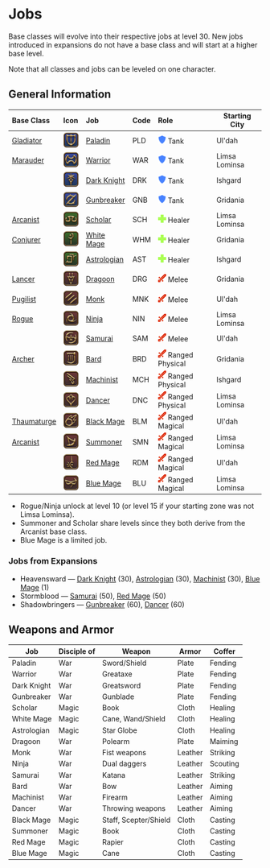 # Jobs

Base classes will evolve into their respective jobs at level 30. New jobs introduced in expansions do not have a base class and will start at a higher base level.

Note that all classes and jobs can be leveled on one character.

## General Information

| Base Class                                                                              | Icon                                   | Job                                                                 | Code | Role                                            | Starting City |
|:----------------------------------------------------------------------------------------|:---------------------------------------|:--------------------------------------------------------------------|:-----|:------------------------------------------------|---------------|
| [Gladiator](https://na.finalfantasyxiv.com/lodestone/playguide/db/quest/18894b76889/)   | ![](/assets/icons/job-paladin.png)     | [Paladin](https://na.finalfantasyxiv.com/jobguide/paladin/)         | PLD  | ![](/assets/icons/role-tank.png) Tank           | Ul'dah        |
| [Marauder](https://na.finalfantasyxiv.com/lodestone/playguide/db/quest/66d611f22e0/)    | ![](/assets/icons/job-warrior.png)     | [Warrior](https://na.finalfantasyxiv.com/jobguide/warrior/)         | WAR  | ![](/assets/icons/role-tank.png) Tank           | Limsa Lominsa |
|                                                                                         | ![](/assets/icons/job-darkknight.png)  | [Dark Knight](https://na.finalfantasyxiv.com/jobguide/darkknight/)  | DRK  | ![](/assets/icons/role-tank.png) Tank           | Ishgard       |
|                                                                                         | ![](/assets/icons/job-gunbreaker.png)  | [Gunbreaker](https://na.finalfantasyxiv.com/jobguide/gunbreaker/)   | GNB  | ![](/assets/icons/role-tank.png) Tank           | Gridania      |
| [Arcanist](https://na.finalfantasyxiv.com/lodestone/playguide/db/quest/4100af4d4b8/)    | ![](/assets/icons/job-scholar.png)     | [Scholar](https://na.finalfantasyxiv.com/jobguide/scholar/)         | SCH  | ![](/assets/icons/role-healer.png) Healer       | Limsa Lominsa |
| [Conjurer](https://na.finalfantasyxiv.com/lodestone/playguide/db/quest/b4758d83d19/)    | ![](/assets/icons/job-whitemage.png)   | [White Mage](https://na.finalfantasyxiv.com/jobguide/whitemage/)    | WHM  | ![](/assets/icons/role-healer.png) Healer       | Gridania      |
|                                                                                         | ![](/assets/icons/job-astrologian.png) | [Astrologian](https://na.finalfantasyxiv.com/jobguide/astrologian/) | AST  | ![](/assets/icons/role-healer.png) Healer       | Ishgard       |
| [Lancer](https://na.finalfantasyxiv.com/lodestone/playguide/db/quest/f5a62b54de4/)      | ![](/assets/icons/job-dragoon.png)     | [Dragoon](https://na.finalfantasyxiv.com/jobguide/dragoon/)         | DRG  | ![](/assets/icons/role-dps.png) Melee           | Gridania      |
| [Pugilist](https://na.finalfantasyxiv.com/lodestone/playguide/db/quest/3f9ca1c728d/)    | ![](/assets/icons/job-monk.png)        | [Monk](https://na.finalfantasyxiv.com/jobguide/monk/)               | MNK  | ![](/assets/icons/role-dps.png) Melee           | Ul'dah        |
| [Rogue](https://na.finalfantasyxiv.com/lodestone/playguide/db/quest/206f120e683/)       | ![](/assets/icons/job-ninja.png)       | [Ninja](https://na.finalfantasyxiv.com/jobguide/ninja/)             | NIN  | ![](/assets/icons/role-dps.png) Melee           | Limsa Lominsa |
|                                                                                         | ![](/assets/icons/job-samurai.png)     | [Samurai](https://na.finalfantasyxiv.com/jobguide/samurai/)         | SAM  | ![](/assets/icons/role-dps.png) Melee           | Ul'dah        |
| [Archer](https://na.finalfantasyxiv.com/lodestone/playguide/db/quest/0754ced391b/)      | ![](/assets/icons/job-bard.png)        | [Bard](https://na.finalfantasyxiv.com/jobguide/bard/)               | BRD  | ![](/assets/icons/role-dps.png) Ranged Physical | Gridania      |
|                                                                                         | ![](/assets/icons/job-machinist.png)   | [Machinist](https://na.finalfantasyxiv.com/jobguide/machinist/)     | MCH  | ![](/assets/icons/role-dps.png) Ranged Physical | Ishgard       |
|                                                                                         | ![](/assets/icons/job-dancer.png)      | [Dancer](https://na.finalfantasyxiv.com/jobguide/dancer/)           | DNC  | ![](/assets/icons/role-dps.png) Ranged Physical | Limsa Lominsa |
| [Thaumaturge](https://na.finalfantasyxiv.com/lodestone/playguide/db/quest/eb9c9e119b8/) | ![](/assets/icons/job-blackmage.png)   | [Black Mage](https://na.finalfantasyxiv.com/jobguide/blackmage/)    | BLM  | ![](/assets/icons/role-dps.png) Ranged Magical  | Ul'dah        |
| [Arcanist](https://na.finalfantasyxiv.com/lodestone/playguide/db/quest/4100af4d4b8/)    | ![](/assets/icons/job-summoner.png)    | [Summoner](https://na.finalfantasyxiv.com/jobguide/summoner/)       | SMN  | ![](/assets/icons/role-dps.png) Ranged Magical  | Limsa Lominsa |
|                                                                                         | ![](/assets/icons/job-redmage.png)     | [Red Mage](https://na.finalfantasyxiv.com/jobguide/redmage/)        | RDM  | ![](/assets/icons/role-dps.png) Ranged Magical  | Ul'dah        |
|                                                                                         | ![](/assets/icons/job-bluemage.png)    | [Blue Mage](https://na.finalfantasyxiv.com/jobguide/bluemage/)      | BLU  | ![](/assets/icons/role-dps.png) Ranged Magical  | Limsa Lominsa |

- Rogue/Ninja unlock at level 10 (or level 15 if your starting zone was not Limsa Lominsa).
- Summoner and Scholar share levels since they both derive from the Arcanist base class.
- Blue Mage is a limited job.

### Jobs from Expansions

- Heavensward — [Dark Knight](https://na.finalfantasyxiv.com/lodestone/playguide/db/quest/92c86ebbdc7/) (30), [Astrologian](https://na.finalfantasyxiv.com/lodestone/playguide/db/quest/6b00e8264b7/) (30), [Machinist](https://na.finalfantasyxiv.com/lodestone/playguide/db/quest/8b4a18330a8/) (30), [Blue Mage](https://na.finalfantasyxiv.com/lodestone/playguide/db/quest/667c7f49a11/) (1)
- Stormblood — [Samurai](https://na.finalfantasyxiv.com/lodestone/playguide/db/quest/6b274c524ae/) (50), [Red Mage](https://na.finalfantasyxiv.com/lodestone/playguide/db/quest/3870f2d3cf2/) (50)
- Shadowbringers — [Gunbreaker](https://na.finalfantasyxiv.com/lodestone/playguide/db/quest/e3f6c6209c3/) (60), [Dancer](https://na.finalfantasyxiv.com/lodestone/playguide/db/quest/1b1d77bef99/) (60)

## Weapons and Armor

| Job         | Disciple of | Weapon                | Armor   | Coffer   |
|-------------|-------------|-----------------------|---------|----------|
| Paladin     | War         | Sword/Shield          | Plate   | Fending  |
| Warrior     | War         | Greataxe              | Plate   | Fending  |
| Dark Knight | War         | Greatsword            | Plate   | Fending  |
| Gunbreaker  | War         | Gunblade              | Plate   | Fending  |
| Scholar     | Magic       | Book                  | Cloth   | Healing  |
| White Mage  | Magic       | Cane, Wand/Shield     | Cloth   | Healing  |
| Astrologian | Magic       | Star Globe            | Cloth   | Healing  |
| Dragoon     | War         | Polearm               | Plate   | Maiming  |
| Monk        | War         | Fist weapons          | Leather | Striking |
| Ninja       | War         | Dual daggers          | Leather | Scouting |
| Samurai     | War         | Katana                | Leather | Striking |
| Bard        | War         | Bow                   | Leather | Aiming   |
| Machinist   | War         | Firearm               | Leather | Aiming   |
| Dancer      | War         | Throwing weapons      | Leather | Aiming   |
| Black Mage  | Magic       | Staff, Scepter/Shield | Cloth   | Casting  |
| Summoner    | Magic       | Book                  | Cloth   | Casting  |
| Red Mage    | Magic       | Rapier                | Cloth   | Casting  |
| Blue Mage   | Magic       | Cane                  | Cloth   | Casting  |
